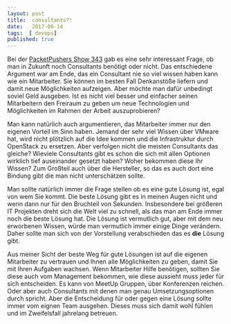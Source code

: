 ```yaml
---
layout: post
title:  consultants?!
date:   2017-06-14
tags:  [ devops]
published: true
---
```

Bei der [PacketPushers Show 343][1] gab es eine sehr interessant Frage, ob man in Zukunft noch Consultants benötigt oder nicht. Das entschiedene Argument war am Ende, das ein Consultant nie so viel wissen haben kann wie ein Mitarbeiter. Sie können im besten Fall Denkanstöße liefern und damit neue Möglichkeiten aufzeigen. Aber möchte man dafür unbedingt soviel Geld ausgeben. Ist es nicht viel besser und einfacher seinen Mitarbeitern den Freiraum zu geben um neue Technologien und Möglichkeiten im Rahmen der Arbeit auszuprobieren?

Man kann natürlich auch argumentieren, das Mitarbeiter immer nur den eigenen Vorteil im Sinn haben. Jemand der sehr viel Wissen über VMware hat, wird nicht plötzlich auf die Idee kommen und die Infrastruktur durch OpenStack zu ersetzen. Aber verfolgen nicht die meisten Consultants das gleiche? Wieviele Consultants gibt es schon die sich mit allen Optionen wirklich tief auseinander gesetzt haben? Woher bekommen diese Ihr Wissen? Zum Großteil auch über die Hersteller, so das es auch dort eine Bindung gibt die man nicht unterschätzen sollte.

Man sollte natürlich immer die Frage stellen ob es eine gute Lösung ist, egal von wem Sie kommt. Die beste Lösung gibt es in meinen Augen nicht und wenn dann nur für den Bruchteil von Sekunden. Insbesondere bei größeren IT Projekten dreht sich die Welt viel zu schnell, als das man am Ende immer noch die beste Lösung hat. Die Lösung ist vermutlich gut, aber mit dem neu erworbenen Wissen, würde man vermutlich immer einige Dinge verändern. Daher sollte man sich von der Vorstellung verabschieden das es **die** Lösung gibt.

Aus meiner Sicht der beste Weg für gute Lösungen ist auf die eigenen Mitarbeiter zu vertrauen und Ihnen alle Möglichkeiten zu geben, damit Sie mit Ihren Aufgaben wachsen. Wenn Mitarbeiter Hilfe benötigen, sollten Sie diese auch vom Management bekommen, wie diese aussieht muss jeder für sich entscheiden. Es kann von MeetUp Gruppen, über Konferenzen reichen. Oder aber auch Consultants mit denen  man genau Umsetzungsoptionen durch spricht. Aber die Entscheidung für oder gegen eine Lösung sollte immer vom eignen Team ausgehen. Dieses muss sich damit wohl fühlen und im Zweifelsfall jahrelang betreuen.

[1]:	http://packetpushers.net/podcast/podcasts/show-343-future-networking-qa-live-interop-itx/
